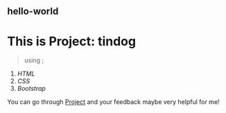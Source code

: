 ## hello-world

# This is Project: **tindog** 
> using ;
1. *HTML*
2. *CSS*
3. *Bootstrap*

You can go through [Project](https://talalfaiz.github.io/ProjectTin-Dog/) and your feedback maybe very helpful for me!
